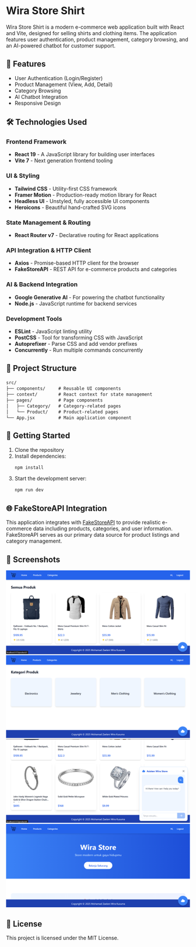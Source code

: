 # Wira Store Shirt

Wira Store Shirt is a modern e-commerce web application built with React and Vite, designed for selling shirts and clothing items. The application features user authentication, product management, category browsing, and an AI-powered chatbot for customer support.

## 🚀 Features

- User Authentication (Login/Register)
- Product Management (View, Add, Detail)
- Category Browsing
- AI Chatbot Integration
- Responsive Design

## 🛠️ Technologies Used

### Frontend Framework
- **React 19** - A JavaScript library for building user interfaces
- **Vite 7** - Next generation frontend tooling

### UI & Styling
- **Tailwind CSS** - Utility-first CSS framework
- **Framer Motion** - Production-ready motion library for React
- **Headless UI** - Unstyled, fully accessible UI components
- **Heroicons** - Beautiful hand-crafted SVG icons

### State Management & Routing
- **React Router v7** - Declarative routing for React applications

### API Integration & HTTP Client
- **Axios** - Promise-based HTTP client for the browser
- **FakeStoreAPI** - REST API for e-commerce products and categories

### AI & Backend Integration
- **Google Generative AI** - For powering the chatbot functionality
- **Node.js** - JavaScript runtime for backend services

### Development Tools
- **ESLint** - JavaScript linting utility
- **PostCSS** - Tool for transforming CSS with JavaScript
- **Autoprefixer** - Parse CSS and add vendor prefixes
- **Concurrently** - Run multiple commands concurrently

## 📁 Project Structure

```
src/
├── components/     # Reusable UI components
├── context/        # React context for state management
├── pages/          # Page components
│   ├── Category/   # Category-related pages
│   └── Product/    # Product-related pages
└── App.jsx         # Main application component
```

## 🎯 Getting Started

1. Clone the repository
2. Install dependencies:
   ```bash
   npm install
   ```
3. Start the development server:
   ```bash
   npm run dev
   ```

## 🌐 FakeStoreAPI Integration

This application integrates with [FakeStoreAPI](https://fakestoreapi.com/) to provide realistic e-commerce data including products, categories, and user information. FakeStoreAPI serves as our primary data source for product listings and category management.

## 📸 Screenshots

![Screenshot 1](1.png)
![Screenshot 2](2.png)
![Screenshot 3](3.png)
![Screenshot 4](4.png)

## 📄 License

This project is licensed under the MIT License.